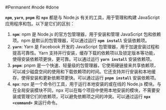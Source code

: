 #Permanent #node #done

**`npm`**, **`yarn`**, **`pnpm`** 和 **`npx`** 都是与 Node.js 有关的工具，用于管理和构建 JavaScript 应用程序和包。以下是它们的区别：

1.  **`npm`**: npm 是 Node.js 的官方包管理器，用于安装和管理 JavaScript 包和依赖项。npm 是默认的包管理器，可以通过运行 **`npm install`** 安装依赖项。
2.  **`yarn`**: Yarn 是 Facebook 开发的 JavaScript 包管理器，用于加速安装过程和提高可靠性。Yarn 支持并行安装，缓存下载的依赖项以及锁定版本等功能，使得安装依赖项更快，更可靠。可以通过运行 **`yarn install`** 安装依赖项。
3.  **`pnpm`**: pnpm 是一个快速、轻量级的包管理器，它使用硬链接来共享依赖项，可以减少磁盘空间的使用和下载依赖项的时间。它还支持并行安装和本地缓存，使得安装和更新依赖项更快。可以通过运行 **`pnpm install`** 安装依赖项。
4.  **`npx`**: npx 是一个命令行工具，用于运行本地安装的或在线的 Node.js 模块。与在全局安装模块不同，npx 可以在每个项目中使用本地安装的模块，不需要安装或管理它们的依赖项，可以避免依赖项之间的冲突。可以通过运行 **`npx <command>`** 来运行命令。